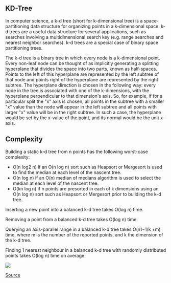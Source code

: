 
## KD-Tree
In computer science, a k-d tree (short for k-dimensional tree) is a
space-partitioning data structure for organizing points in a k-dimensional
space. k-d trees are a useful data structure for several applications, such as
searches involving a multidimensional search key (e.g. range searches and
nearest neighbor searches). k-d trees are a special case of binary space
partitioning trees.

The k-d tree is a binary tree in which every node is a k-dimensional point.
Every non-leaf node can be thought of as implicitly generating a splitting
hyperplane that divides the space into two parts, known as half-spaces. Points
to the left of this hyperplane are represented by the left subtree of that node
and points right of the hyperplane are represented by the right subtree. The
hyperplane direction is chosen in the following way: every node in the tree is
associated with one of the k-dimensions, with the hyperplane perpendicular to
that dimension's axis. So, for example, if for a particular split the "x" axis
is chosen, all points in the subtree with a smaller "x" value than the node
will appear in the left subtree and all points with larger "x" value will be in
the right subtree. In such a case, the hyperplane would be set by the x-value
of the point, and its normal would be the unit x-axis.

## Complexity
Building a static k-d tree from n points has the following worst-case
complexity:

- O(n log2 n) if an O(n log n) sort such as Heapsort or Mergesort is used to
  find the median at each level of the nascent tree.
- O(n log n) if an O(n) median of medians algorithm is used to select the
  median at each level of the nascent tree.
- O(kn log n) if n points are presorted in each of k dimensions using an O(n
  log n) sort such as Heapsort or Mergesort prior to building the k-d tree.

Inserting a new point into a balanced k-d tree takes O(log n) time.

Removing a point from a balanced k-d tree takes O(log n) time.

Querying an axis-parallel range in a balanced k-d tree takes O(n1−1/k +m) time,
where m is the number of the reported points, and k the dimension of the k-d
tree.

Finding 1 nearest neighbour in a balanced k-d tree with randomly distributed
points takes O(log n) time on average.

![](https://upload.wikimedia.org/wikipedia/commons/b/b6/3dtree.png)

[Source](https://en.wikipedia.org/wiki/K-d_tree)
